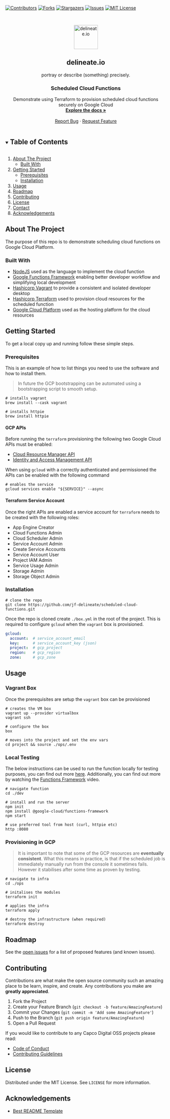 [![Contributors][contributors-shield]][contributors-url]
[![Forks][forks-shield]][forks-url]
[![Stargazers][stars-shield]][stars-url]
[![Issues][issues-shield]][issues-url]
[![MIT License][license-shield]][license-url]

<!-- PROJECT LOGO -->
<br />
<p align="center">
  <img alt="delineate.io" src="https://github.com/delineateio/.github/blob/master/assets/logo.png?raw=true" height="75" />
  <h2 align="center">delineate.io</h2>
  <p align="center">portray or describe (something) precisely.</p>

  <h3 align="center">Scheduled Cloud Functions</h3>

  <p align="center">
    Demonstrate using Terraform to provision scheduled cloud functions securely on Google Cloud
    <br />
    <a href="https://github.com/jf-delineate/scheduled-cloud-functions"><strong>Explore the docs »</strong></a>
    <br />
    <br />
    <a href="https://github.com/jf-delineate/scheduled-cloud-functions/issues">Report Bug</a>
    ·
    <a href="https://github.com/jf-delineate/scheduled-cloud-functions/issues">Request Feature</a>
  </p>
</p>

<!-- TABLE OF CONTENTS -->
<details open="open">
  <summary><h2 style="display: inline-block">Table of Contents</h2></summary>
  <ol>
    <li>
      <a href="#about-the-project">About The Project</a>
      <ul>
        <li><a href="#built-with">Built With</a></li>
      </ul>
    </li>
    <li>
      <a href="#getting-started">Getting Started</a>
      <ul>
        <li><a href="#prerequisites">Prerequisites</a></li>
        <li><a href="#installation">Installation</a></li>
      </ul>
    </li>
    <li><a href="#usage">Usage</a></li>
    <li><a href="#roadmap">Roadmap</a></li>
    <li><a href="#contributing">Contributing</a></li>
    <li><a href="#license">License</a></li>
    <li><a href="#contact">Contact</a></li>
    <li><a href="#acknowledgements">Acknowledgements</a></li>
  </ol>
</details>

<!-- ABOUT THE PROJECT -->
## About The Project

The purpose of this repo is to demonstrate scheduling cloud functions on Google Cloud Platform.

### Built With

* [NodeJS](https://nodejs.org/en/) used as the language to implement the cloud function
* [Google Functions Framework](https://github.com/GoogleCloudPlatform/functions-framework-nodejs) enabling  better developer workflow and simplifying local development
* [Hashicorp Vagrant](https://www.vagrantup.com/) to provide a consistent and isolated developer desktop
* [Hashicorp Terraform](https://www.terraform.io/) used to provision cloud resources for the scheduled function
* [Google Cloud Platform](https://cloud.google.com/gcp) used as the hosting platform for the cloud resources

<!-- GETTING STARTED -->
## Getting Started

To get a local copy up and running follow these simple steps.

### Prerequisites

This is an example of how to list things you need to use the software and how to install them.

> In future the GCP bootstrapping can be automated using a bootstrapping script to smooth setup.

```shell
# installs vagrant
brew install --cask vagrant

# installs httpie
brew install httpie
```

#### GCP APIs

Before running the `terraform` provisioning the following two Google Cloud APIs must be enabled:

* [Cloud Resource Manager API](https://console.cloud.google.com/marketplace/product/google/cloudresourcemanager.googleapis.com)
* [Identity and Access Management API](https://console.cloud.google.com/marketplace/product/google/iam.googleapis.com)

When using `gcloud` with a correctly authenticated and permissioned the APIs can be enabled with the following command

```shell
# enables the service
gcloud services enable "${SERVICE}" --async
```

#### Terraform Service Account

Once the right APIs are enabled a service account for `terraform` needs to be created with the following roles:

* App Engine Creator
* Cloud Functions Admin
* Cloud Scheduler Admin
* Service Account Admin
* Create Service Accounts
* Service Account User
* Project IAM Admin
* Service Usage Admin
* Storage Admin
* Storage Object Admin

### Installation

```shell
# clone the repo
git clone https://github.com/jf-delineate/scheduled-cloud-functions.git
```

Once the repo is cloned create `./box.yml` in the root of the project.  This is required to configure `gcloud` when the `vagrant` box is provisioned.

```yml
gcloud:
  account:  # service_account_email
  key:      # service_account_key (json)
  project:  # gcp_project
  region:   # gcp_region
  zone:     # gcp_zone
```

<!-- USAGE EXAMPLES -->
## Usage

### Vagrant Box

Once the prerequisites are setup the `vagrant` box can be provisioned

```shell
# creates the VM box
vagrant up --provider virtualbox
vagrant ssh

# configure the box
box

# moves into the project and set the env vars
cd project && source ./ops/.env
```

### Local Testing

The below instructions can be used to run the function locally for testing purposes, you can find out more [here](https://github.com/GoogleCloudPlatform/functions-framework-nodejs#quickstart-set-up-a-new-project).  Additionally, you can find out more by watching the [Functions Framework](https://cloud.google.com/functions/docs/functions-framework) video.

```shell
# navigate function
cd ./dev

# install and run the server
npm init
npm install @google-cloud/functions-framework
npm start

# use preferred tool from host (curl, httpie etc)
http :8080
```

### Provisioning in GCP

> It is important to note that some of the GCP resources are **eventually consistent**.  What this means in practice, is that if the scheduled job is immediately manually run from the console it sometimes fails.  However it stabilises after some time as proven by testing.

```shell
# navigate to infra
cd ./ops

# initalises the modules
terraform init

# applies the infra
terraform apply

# destroy the infrastructure (when required)
terraform destroy
```

<!-- ROADMAP -->
## Roadmap

See the [open issues](https://github.com/jf-delineate/scheduled-cloud-functions/issues) for a list of proposed features (and known issues).

<!-- CONTRIBUTING -->
## Contributing

Contributions are what make the open source community such an amazing place to be learn, inspire, and create. Any contributions you make are **greatly appreciated**.

1. Fork the Project
2. Create your Feature Branch (`git checkout -b feature/AmazingFeature`)
3. Commit your Changes (`git commit -m 'Add some AmazingFeature'`)
4. Push to the Branch (`git push origin feature/AmazingFeature`)
5. Open a Pull Request

If you would like to contribute to any Capco Digital OSS projects please read:

* [Code of Conduct](https://github.com/jf-delineate/.github/blob/master/CODE_OF_CONDUCT.md)
* [Contributing Guidelines](https://github.com/jf-delineate/.github/blob/master/CONTRIBUTING.md)

<!-- LICENSE -->
## License

Distributed under the MIT License. See `LICENSE` for more information.

<!-- ACKNOWLEDGEMENTS -->
## Acknowledgements

* [Best README Template](https://github.com/othneildrew/Best-README-Template/blob/master/README.md)

<!-- MARKDOWN LINKS & IMAGES -->
<!-- https://www.markdownguide.org/basic-syntax/#reference-style-links -->
[contributors-shield]: https://img.shields.io/github/contributors/jf-delineate/scheduled-cloud-functions.svg?style=for-the-badge
[contributors-url]: https://github.com/jf-delineate/scheduled-cloud-functions/graphs/contributors
[forks-shield]: https://img.shields.io/github/forks/jf-delineate/scheduled-cloud-functions.svg?style=for-the-badge
[forks-url]: https://github.com/jf-delineate/scheduled-cloud-functions/network/members
[stars-shield]: https://img.shields.io/github/stars/jf-delineate/scheduled-cloud-functions.svg?style=for-the-badge
[stars-url]: https://github.com/jf-delineate/scheduled-cloud-functions/stargazers
[issues-shield]: https://img.shields.io/github/issues/jf-delineate/scheduled-cloud-functions.svg?style=for-the-badge
[issues-url]: https://github.com/jf-delineate/scheduled-cloud-functions/issues
[license-shield]: https://img.shields.io/github/license/jf-delineate/scheduled-cloud-functions.svg?style=for-the-badge
[license-url]: https://github.com/jf-delineate/scheduled-cloud-functions/blob/master/LICENSE
